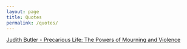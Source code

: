 ```yaml
---
layout: page
title: Quotes
permalink: /quotes/
---
```


[Judith Butler - Precarious Life: The Powers of Mourning and Violence](/quotes/judith-butler-precarious-life)